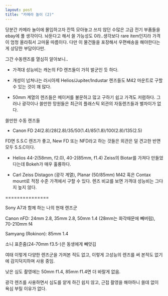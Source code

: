 ```yaml
---
layout: post
title: "카메라 놀이 (2)"
---
```



당분간 카메라 놀이에 몰입하고자 잔뜩 모아놓고 쓰지 않던 수많은 고급 전기 부품들을 ebay에 풀 생각이다. 놔둔다고 해서 쓸 가능성도 0라..생각보다 rare item인지라 가격이 엄청 올라줘서 고마울 따름이다. 다만 이 물건들을 포장해서 우편배송을 해야한다는 게 상당한 부담이다만.




그간 수동렌즈를 열심히 알아보니..




- 가격대 성능비는 캐논의 FD 렌즈들이 가히 발군인 듯 하다.

- 개성이 넘쳐나는 러시아제 Helios/Jupiter/Industar 렌즈들도 M42 마운트로 구할 수 있는 것이 꽤 많다.

- 50mm 계열의 렌즈들은 메이커를 불문하고 많고 구하기 쉽고 가격도 저렴하다. 그러나 광각이나 쓸만한 망원들은 최근의 플래스틱 외관의 자동렌즈들과 별차이가 없다.




쓸만한 수동 렌즈들

- Canon FD 24(2.8)/28(2.8)/35/50(1.4)/85(1.8)/100(2.8)/135(2.5)

FD면 S.S.C 렌즈가 좋고, New FD 또는 NFD라고 하는 것들은 외관은 덜 견고한 반면 모두 S.S.C이다.

- Helios 44-2(58mm, f2.0), 40-2(85mm, f1.4) Zeiss의 Biotar를 가져다 만들었다는데 Bokeh가 매우 훌륭하다.

- Carl Zeiss Distagon (광각 계열), Planar (50/85mm) M42 혹은 Contax mount로 적정 수준 가격에서 구할 수 있다. 렌즈 비교를 보면 가격대 성능비는 그다지 높지 않다.







===============

Sony A7과 함께 하는 나의 현재 렌즈군




Canon nFD: 24mm 2.8, 35mm 2.8, 50mm 1.4 (28mm는 화각때문에 빼버림), 70-210mm f4

Samyang (Rokinon): 85mm 1.4




소니 표준줌(24-70mm f3.5-)은 동생에게 빼앗김




여태 이렇게 다양한 렌즈군을 가져본 적도 없고, 이렇게 고성능의 렌즈를 써 본적도 없기에 감지덕지하며 사용 중임.




낮은 심도 촬영에는 50mm f1.4, 85mm f1.4면 더 바랄게 없음. 

광각 렌즈를 사용하면서 심도를 얕게 하긴 쉽지 않고, 근접 촬영을 해야하니 쓸데 없이 욕심 부릴 이유가 없다.





